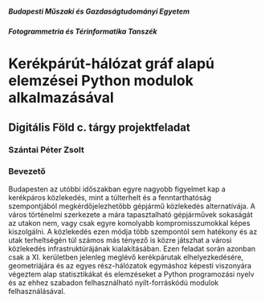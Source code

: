 ##### Budapesti Műszaki és Gazdaságtudományi Egyetem
##### Fotogrammetria és Térinformatika Tanszék

# Kerékpárút-hálózat gráf alapú elemzései Python modulok alkalmazásával
## Digitális Föld c. tárgy projektfeladat
### Szántai Péter Zsolt

### Bevezető
Budapesten az utóbbi időszakban egyre nagyobb figyelmet kap a kerékpáros közlekedés, mint a túlterhelt és a fenntarthatóság szempontjából megkérdőjelezhetőbb gépjármű közlekedés alternatívája. A város történelmi szerkezete a mára tapasztalható gépjárművek sokaságát az utakon nem, vagy csak egyre komolyabb kompromisszumokkal képes kiszolgálni. A közlekedés ezen módja több szempontól sem hatékony és az utak terheltségén túl számos más tényező is közre játszhat a városi közlekedés infrastruktúrájának kialakításában. 
Ezen feladat során azonban csak a XI. kerületben jelenleg meglévő kerékpárutak elhelyezkedésére, geometriájára és az egyes rész-hálózatok egymáshoz képesti viszonyára végeztem alap statisztikákat és elemzéseket a Python programozási nyelv és az ehhez szabadon felhasználható nyílt-forráskódú modulok felhasználásával. 
